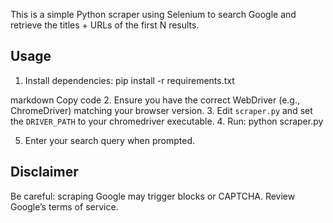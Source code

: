 This is a simple Python scraper using Selenium to search Google and retrieve the titles + URLs of the first N results.

## Usage

1. Install dependencies:
pip install -r requirements.txt

markdown
Copy code
2. Ensure you have the correct WebDriver (e.g., ChromeDriver) matching your browser version.
3. Edit `scraper.py` and set the `DRIVER_PATH` to your chromedriver executable.
4. Run:
python scraper.py

5. Enter your search query when prompted.

## Disclaimer

Be careful: scraping Google may trigger blocks or CAPTCHA. Review Google’s terms of service.
